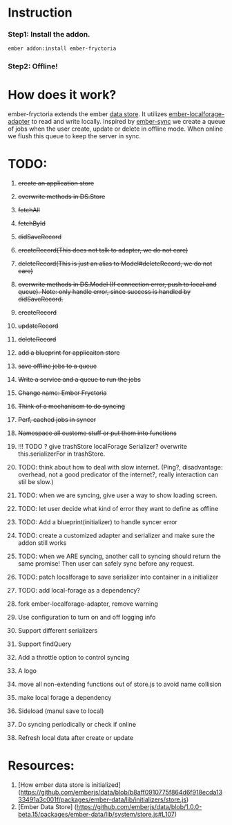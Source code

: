 # Instruction
### Step1: Install the addon.
```bash
ember addon:install ember-fryctoria
```
### Step2: Offline!


# How does it work?
ember-fryctoria extends the ember [data store](http://emberjs.com/api/data/classes/DS.Store.html).
It utilizes [ember-localforage-adapter](https://github.com/genkgo/ember-localforage-adapter/) to read and write locally.
Inspired by [ember-sync](https://github.com/kurko/ember-sync) we create a queue of jobs when the user create, update or delete in offline mode. When online we flush this queue to keep the server in sync.

# TODO:
1. <del>create an application store</del>
1. <del>overwrite methods in DS.Store</del>
  1. <del>fetchAll</del>
  1. <del>fetchById</del>
  1. <del>didSaveRecord</del>
  1. <del>createRecord(This does not talk to adapter, we do not care)</del>
  1. <del>deleteRecord(This is just an alias to Model#deleteRecord, we do not care)</del>
1. <del>overwrite methods in DS.Model (If connection error, push to local and queue).
Note: only handle error, since success is handled by didSaveRecord.</del>
  1. <del>createRecord</del>
  1. <del>updateRecord</del>
  1. <del>deleteRecord</del>
1. <del>add a blueprint for applicaiton store</del>
1. <del>save offline jobs to a queue</del>
1. <del>Write a service and a queue to run the jobs</del>
1. <del>Change name: Ember Fryctoria</del>
1. <del>Think of a mechanisem to do syncing</del>
1. <del>Perf, cached jobs in syncer</del>
1. <del>Namespace all custome stuff or put them into functions</del>

1. !!! TODO ? give trashStore localForage Serializer? overwrite this.serializerFor
   in trashStore.
1. TODO: think about how to deal with slow internet.
   (Ping?, disadvantage: overhead, not a good predicator of the internet?,
   really interaction can stil be slow.)
1. TODO: when we are syncing, give user a way to show loading screen.
1. TODO: let user decide what kind of error they want to define as offline

1. TODO: Add a blueprint(initializer) to handle syncer error
1. TODO: create a customized adapter and serializer and make sure the addon still works
1. TODO: when we ARE syncing, another call to syncing should return the same
   promise! Then user can safely sync before any request.

1. TODO: patch localforage to save serializer into container in a initializer
1. TODO: add local-forage as a dependency?
1. fork ember-localforage-adapter, remove warning
1. Use configuration to turn on and off logging info
1. Support different serializers
1. Support findQuery
1. Add a throttle option to control syncing
1. A logo
1. move all non-extending functions out of store.js to avoid name collision
1. make local forage a dependency
1. Sideload (manul save to local)
1. Do syncing periodically or check if online
1. Refresh local data after create or update

# Resources:
1. [How ember data store is initialized] (https://github.com/emberjs/data/blob/b8aff0910775f864d6f918ecda1333491a3c001f/packages/ember-data/lib/initializers/store.js)
2. [Ember Data Store] (https://github.com/emberjs/data/blob/1.0.0-beta.15/packages/ember-data/lib/system/store.js#L107)
